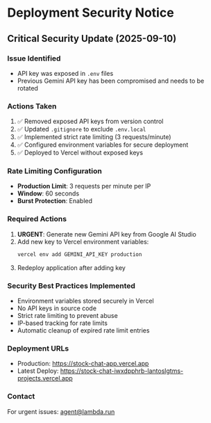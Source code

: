 # Deployment Security Notice

## Critical Security Update (2025-09-10)

### Issue Identified
- API key was exposed in `.env` files
- Previous Gemini API key has been compromised and needs to be rotated

### Actions Taken
1. ✅ Removed exposed API keys from version control
2. ✅ Updated `.gitignore` to exclude `.env.local`
3. ✅ Implemented strict rate limiting (3 requests/minute)
4. ✅ Configured environment variables for secure deployment
5. ✅ Deployed to Vercel without exposed keys

### Rate Limiting Configuration
- **Production Limit**: 3 requests per minute per IP
- **Window**: 60 seconds
- **Burst Protection**: Enabled

### Required Actions
1. **URGENT**: Generate new Gemini API key from Google AI Studio
2. Add new key to Vercel environment variables:
   ```bash
   vercel env add GEMINI_API_KEY production
   ```
3. Redeploy application after adding key

### Security Best Practices Implemented
- Environment variables stored securely in Vercel
- No API keys in source code
- Strict rate limiting to prevent abuse
- IP-based tracking for rate limits
- Automatic cleanup of expired rate limit entries

### Deployment URLs
- Production: https://stock-chat-app.vercel.app
- Latest Deploy: https://stock-chat-iwxdpphrb-lantoslgtms-projects.vercel.app

### Contact
For urgent issues: agent@lambda.run